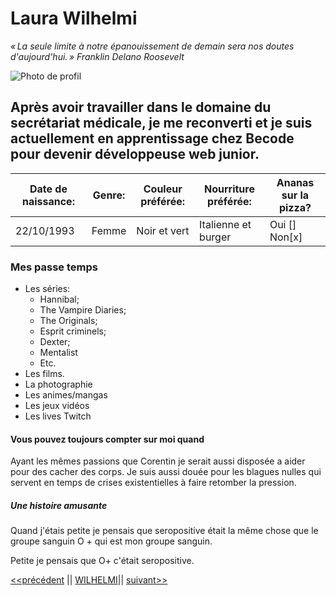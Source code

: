 # Laura Wilhelmi  

*« La seule limite à notre épanouissement de demain sera nos doutes d'aujourd'hui. » Franklin Delano Roosevelt*

![Photo de profil](https://media-exp1.licdn.com/dms/image/C4D03AQHqkRF6lbKf-A/profile-displayphoto-shrink_800_800/0/1660720364429?e=1674086400&v=beta&t=dBejaXfR8ADWfA3I9wdOc0U24argI5ByIfzAG6n_jeA)

## Après avoir travailler dans le domaine du secrétariat médicale, je me reconverti et je suis actuellement en apprentissage chez Becode pour devenir développeuse web junior.

|Date de naissance: |Genre: |Couleur préférée: |Nourriture préférée: |Ananas sur la pizza? |
|-------------------|-------|------------------|---------------------|---------------------|
|22/10/1993         |Femme  |Noir et vert      |Italienne et burger  |Oui [] Non[x]        |

### Mes passe temps

* Les séries:
    * Hannibal;
    * The Vampire Diaries;
    * The Originals;
    * Esprit criminels;
    * Dexter;
    * Mentalist
    * Etc.  
* Les films.
* La photographie
* Les animes/mangas
* Les jeux vidéos
* Les lives Twitch 

#### Vous pouvez toujours compter sur moi quand  
Ayant les mêmes passions que Corentin je serait aussi disposée a aider pour des cacher des corps. Je suis aussi douée pour les blagues nulles qui servent en temps de crises existentielles à faire retomber la pression.  

##### Une histoire amusante  
Quand j'étais petite je pensais que seropositive était la même chose que le groupe sanguin O + qui est mon groupe sanguin.


Petite je pensais que O+ c'était seropositive.

[<<précédent](https://github.com/luffypirateking "Jonathant Bajoux") || [WILHELMI](https://github.com/LauraWlm/challenge-markdown)|| 
[suivant>>](https://github.com/LysieSoyez "Lysie Soyez")

